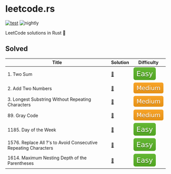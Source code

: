 # leetcode.rs

[![test](https://github.com/liuxiaotian/leetcode.rs/actions/workflows/ci.yml/badge.svg?branch=main)](https://github.com/liuxiaotian/leetcode.rs/actions/workflows/ci.yml)
![nightly](https://img.shields.io/badge/update-nightly-blue)

LeetCode solutions in Rust 🦀

## Solved

| Title                                                        | Solution                                                     | Difficulty                |
| ------------------------------------------------------------ | ------------------------------------------------------------ | ------------------------- |
| 1. Two Sum                                                   | [📑](src/solutions/easy/two_sum.rs)                           | ![Easy](img/easy.svg)     |
| 2. Add Two Numbers                                           | [📑](src/solutions/medium/add_two_numbers.rs)                 | ![Medium](img/medium.svg) |
| 3. Longest Substring Without Repeating Characters            | [📑](src/solutions/medium/longest_substring_without_repeating_characters.rs) | ![Medium](img/medium.svg) |
| 89. Gray Code                                                | [📑](src/solutions/medium/gray_code.rs)                       | ![Medium](img/medium.svg) |
| 1185. Day of the Week                                        | [📑](src/solutions/easy/day_of_the_week.rs)                   | ![Easy](img/easy.svg)     |
| 1576. Replace All ?'s to Avoid Consecutive Repeating Characters | [📑](src/solutions/easy/replace_all_s_to_avoid_consecutive_repeating_characters.rs) | ![Easy](img/easy.svg)     |
| 1614. Maximum Nesting Depth of the Parentheses               | [📑](src/solutions/easy/maximum_nesting_depth_of_the_parentheses.rs) | ![Easy](img/easy.svg)     |

